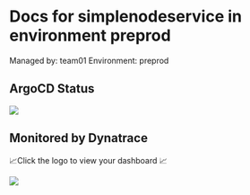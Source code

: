 # Docs for simplenodeservice in environment preprod

Managed by: team01
Environment: preprod

## ArgoCD Status

[![](https://CODESPACE_NAME_PLACEHOLDER-ARGOCD_PORT_NUMBER_PLACEHOLDER.GITHUB_CODESPACES_PORT_FORWARDING_DOMAIN_PLACEHOLDER/api/badge?name=simplenodeservice-team01-preprod-cd)](https://CODESPACE_NAME_PLACEHOLDER-ARGOCD_PORT_NUMBER_PLACEHOLDER.GITHUB_CODESPACES_PORT_FORWARDING_DOMAIN_PLACEHOLDER/applications/argocd/simplenodeservice-team01-preprod-cd)

## Monitored by Dynatrace
📈Click the logo to view your dashboard 📈

[![](https://raw.githubusercontent.com/GITHUB_ORG_SLASH_REPOSITORY/main/dtlogo.svg)](DT_TENANT_APPS_PLACEHOLDER/ui/apps/dynatrace.dashboards/)